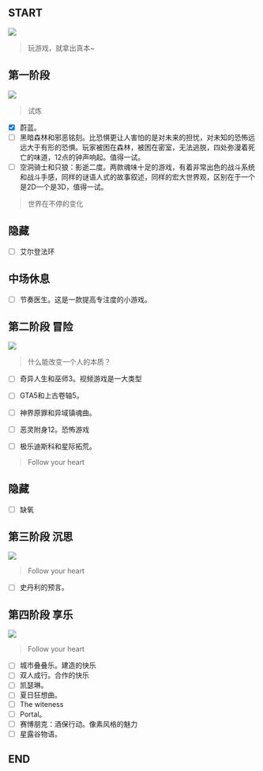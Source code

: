 ## START

![](https://www.celestegame.com/images/screenshots/p00.png)
>玩游戏，就拿出真本~


## 第一阶段 
![](https://sekiro.cubejoy.com/file/17.jpg)
>试炼

- [x] 蔚蓝。
- [ ] 黑暗森林和邪恶铭刻。比恐惧更让人害怕的是对未来的担忧，对未知的恐怖远远大于有形的恐惧。玩家被困在森林，被困在密室，无法逃脱，四处弥漫着死亡的味道，12点的钟声响起。值得一试。
- [ ] 空洞骑士和只狼：影逝二度。两款魂味十足的游戏，有着非常出色的战斗系统和战斗手感，同样的谜语人式的故事叙述，同样的宏大世界观，区别在于一个是2D一个是3D，值得一试。

>世界在不停的变化

## 隐藏
- [ ] 艾尔登法环

## 中场休息
- [ ] 节奏医生。这是一款提高专注度的小游戏。

## 第二阶段 冒险
![](https://cdn.akamai.steamstatic.com/steam/apps/466300/ss_4e0dd0b8b61cb087bbcbfae916509d42b7ccaf09.600x338.jpg?t=1602875563)


>什么能改变一个人的本质？
- [ ] 奇异人生和巫师3。视频游戏是一大类型
- [ ] GTA5和上古卷轴5。
- [ ] 神界原罪和异域镇魂曲。
- [ ] 恶灵附身12。恐怖游戏
- [ ] 极乐迪斯科和星际拓荒。


>Follow your heart

## 隐藏
- [ ] 缺氧

## 第三阶段 沉思
![](https://www.ign.com.cn/sm/t/ign_cn/screenshot/default/tou-tu_ue3j.600.jpg)
>Follow your heart
- [ ] 史丹利的预言。


## 第四阶段 享乐
![](https://pbs.twimg.com/media/FbWayctUcAAjiod?format=png&name=360x360)
>Follow your heart
- [ ] 城市叠叠乐。建造的快乐
- [ ] 双人成行。合作的快乐
- [ ] 凯瑟琳。
- [ ] 夏日狂想曲。
- [ ] The witeness
- [ ] Portal。
- [ ] 赛博朋克：酒保行动。像素风格的魅力
- [ ] 星露谷物语。

## END
